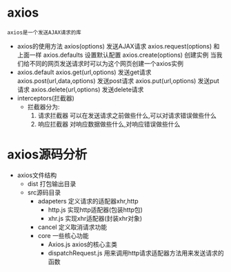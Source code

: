 # axios 
    axios是一个发送AJAX请求的库
* axios的使用方法
    axios(options) 发送AJAX请求
    axios.request(options) 和上面一样
    axios.defaults 设置默认配置
    axios.create(options) 创建实例 当我们给不同的网页发送请求时可以为这个网页创建一个axios实例
* axios.default 
    axios.get(url,options) 发送get请求
    axios.post(url,data,options) 发送post请求
    axios.put(url,options) 发送put请求
    axios.delete(url,options) 发送delete请求
* interceptors(拦截器)
    - 拦截器分为:
        1. 请求拦截器 可以在发送请求之前做些什么,可以对请求错误做些什么
        2. 响应拦截器 对响应数据做些什么,对响应错误做些什么
# axios源码分析
* axios文件结构
    - dist 打包输出目录
    - src源码目录
        - adapeters 定义请求的适配器xhr,http
           - http.js 实现http适配器(包装http包)
           - xhr.js 实现xhr适配器(封装xhr对象)
        - cancel 定义取消请求功能
        - core 一些核心功能
            - Axios.js axios的核心主类
            - dispatchRequest.js 用来调用http请求适配器方法用来发送请求的函数


